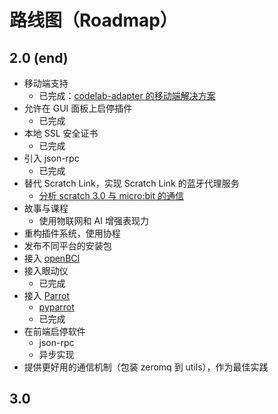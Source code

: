 # 路线图（Roadmap）

## 2.0 (end)
*  移动端支持
    *  已完成：[codelab-adapter 的移动端解决方案](https://wwj718.github.io/codelab-adapter-mobile.html)
*  允许在 GUI 面板上启停插件
    *  已完成
*  本地 SSL 安全证书
    *  已完成
*  引入 json-rpc
    *  已完成
*  替代 Scratch Link，实现 Scratch Link 的蓝牙代理服务
    *  [分析 scratch 3.0 与 micro:bit 的通信](https://wwj718.github.io/scratch3-microbit-analysis.html)
*  故事与课程
    *  使用物联网和 AI 增强表现力
*  重构插件系统，使用协程
*  发布不同平台的安装包
*  接入 [openBCI](https://openbci.com/)
*  接入眼动仪
    *  已完成
*  接入 [Parrot](https://developer.parrot.com/)
    *  [pyparrot](https://github.com/amymcgovern/pyparrot)
    *  已完成
*  在前端启停软件
    *  json-rpc
    *  异步实现
*  提供更好用的通信机制（包装 zeromq 到 utils），作为最佳实践

## 3.0